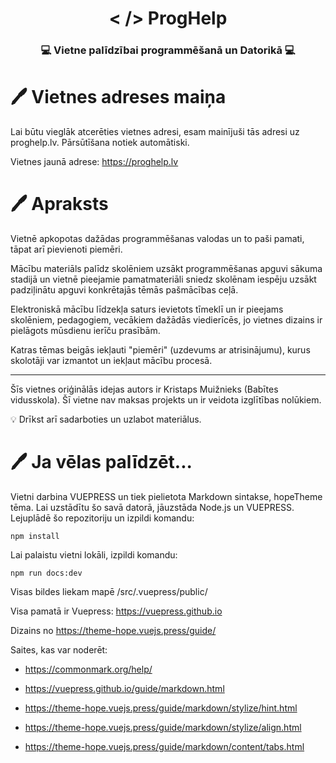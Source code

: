 <div align="center">
<h1> < /> ProgHelp</h1>
<h3>💻 Vietne palīdzībai programmēšanā un Datorikā 💻</h3>
</div>
 
# 🖊️ Vietnes adreses maiņa

Lai būtu vieglāk atcerēties vietnes adresi, esam mainījuši tās adresi uz proghelp.lv. Pārsūtīšana notiek automātiski.

Vietnes jaunā adrese: https://proghelp.lv

# 🖊️ Apraksts

Vietnē apkopotas dažādas programmēšanas valodas un to paši pamati, tāpat arī pievienoti piemēri.

Mācību materiāls palīdz skolēniem uzsākt programmēšanas apguvi sākuma stadijā un vietnē pieejamie pamatmateriāli sniedz skolēnam iespēju uzsākt padziļinātu apguvi konkrētajās tēmās pašmācības ceļā.

Elektroniskā mācību līdzekļa saturs ievietots tīmeklī un ir pieejams skolēniem, pedagogiem, vecākiem dažādās viedierīcēs, jo vietnes dizains ir pielāgots mūsdienu ierīču prasībām.

Katras tēmas beigās iekļauti "piemēri" (uzdevums ar atrisinājumu), kurus skolotāji var izmantot un iekļaut mācību procesā.

---

Šīs vietnes oriģinālās idejas autors ir Kristaps Muižnieks (Babītes vidusskola). Šī vietne nav maksas projekts un ir veidota izglītības nolūkiem.

💡 Drīkst arī sadarboties un uzlabot materiālus. 

# 🖊️ Ja vēlas palīdzēt...

Vietni darbina VUEPRESS un tiek pielietota Markdown sintakse, hopeTheme tēma.
Lai uzstādītu šo savā datorā, jāuzstāda Node.js un VUEPRESS.
Lejuplādē šo repozitoriju un izpildi komandu:
```npm
npm install
```
Lai palaistu vietni lokāli, izpildi komandu:

```npm
npm run docs:dev
```

Visas bildes liekam mapē /src/.vuepress/public/

Visa pamatā ir Vuepress: https://vuepress.github.io

Dizains no https://theme-hope.vuejs.press/guide/

Saites, kas var noderēt:

- https://commonmark.org/help/

- https://vuepress.github.io/guide/markdown.html

- https://theme-hope.vuejs.press/guide/markdown/stylize/hint.html

- https://theme-hope.vuejs.press/guide/markdown/stylize/align.html

- https://theme-hope.vuejs.press/guide/markdown/content/tabs.html
